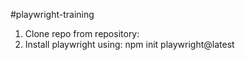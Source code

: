 #playwright-training
1. Clone repo from repository:
2. Install playwright using: npm init playwright@latest